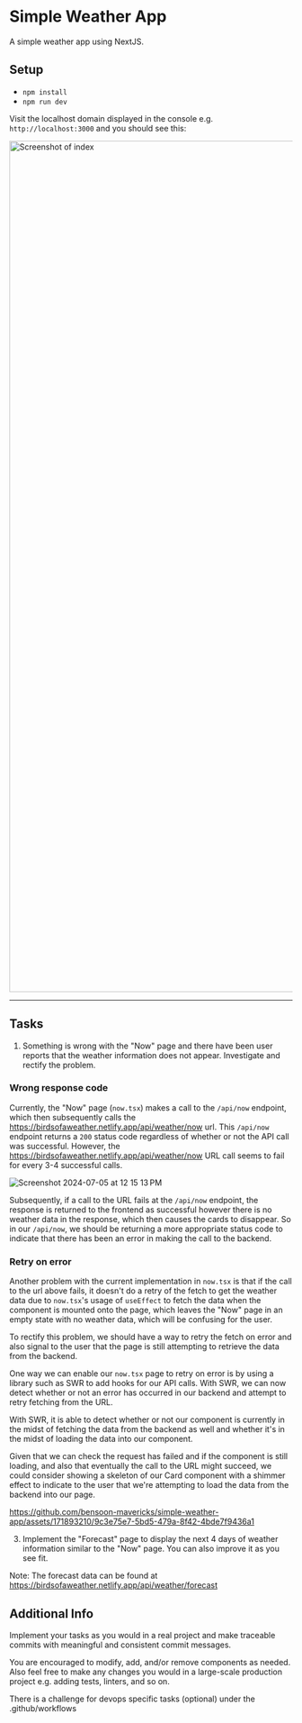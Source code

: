 # Simple Weather App

A simple weather app using NextJS.

## Setup

- `npm install`
- `npm run dev`

Visit the localhost domain displayed in the console e.g. `http://localhost:3000` and you should see this:

<img width="1512" alt="Screenshot of index" src="https://github.com/yapyuyou/simple-weather-app/assets/31716292/1fb2cbe0-9c63-4d95-91a2-e09efcc60230">

---

## Tasks

1. Something is wrong with the "Now" page and there have been user reports that the weather information does not appear. Investigate and rectify the problem.

### Wrong response code

Currently, the "Now" page (`now.tsx`) makes a call to the `/api/now` endpoint, which then subsequently calls the <https://birdsofaweather.netlify.app/api/weather/now> url. This `/api/now` endpoint returns a `200` status code regardless of whether or not the API call was successful. However, the <https://birdsofaweather.netlify.app/api/weather/now> URL call seems to fail for every 3-4 successful calls.

![Screenshot 2024-07-05 at 12 15 13 PM](https://github.com/bensoon-mavericks/simple-weather-app/assets/171893210/a4c0d6d3-cc96-40b8-9403-0e3ce0726047)

Subsequently, if a call to the URL fails at the `/api/now` endpoint, the response is returned to the frontend as successful however there is no weather data in the response, which then causes the cards to disappear. So in our `/api/now`, we should be returning a more appropriate status code to indicate that there has been an error in making the call to the backend.

### Retry on error

Another problem with the current implementation in `now.tsx` is that if the call to the url above fails, it doesn't do a retry of the fetch to get the weather data due to `now.tsx`'s usage of `useEffect` to fetch the data when the component is mounted onto the page, which leaves the "Now" page in an empty state with no weather data, which will be confusing for the user.

To rectify this problem, we should have a way to retry the fetch on error and also signal to the user that the page is still attempting to retrieve the data from the backend.

One way we can enable our `now.tsx` page to retry on error is by using a library such as SWR to add hooks for our API calls. With SWR, we can now detect whether or not an error has occurred in our backend and attempt to retry fetching from the URL. 

With SWR, it is able to detect whether or not our component is currently in the midst of fetching the data from the backend as well and whether it's in the midst of loading the data into our component. 

Given that we can check the request has failed and if the component is still loading, and also that eventually the call to the URL might succeed, we could consider showing a skeleton of our Card component with a shimmer effect to indicate to the user that we're attempting to load the data from the backend into our page.

https://github.com/bensoon-mavericks/simple-weather-app/assets/171893210/9c3e75e7-5bd5-479a-8f42-4bde7f9436a1





3. Implement the "Forecast" page to display the next 4 days of weather information similar to the "Now" page. You can also improve it as you see fit.

 Note: The forecast data can be found at <https://birdsofaweather.netlify.app/api/weather/forecast>

## Additional Info

Implement your tasks as you would in a real project and make traceable commits with meaningful and consistent commit messages.

You are encouraged to modify, add, and/or remove components as needed. Also feel free to make any changes you would in a large-scale production project e.g. adding tests, linters, and so on.

There is a challenge for devops specific tasks (optional) under the .github/workflows
